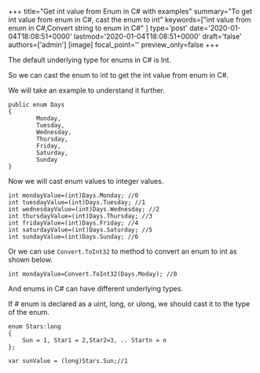 +++
title="Get int value from Enum in C# with examples"
summary="To get int value from enum in C#, cast the enum to int"
keywords=["int value from enum in C#,Convert string to enum in C#"
]
type='post'
date='2020-01-04T18:08:51+0000'
lastmod='2020-01-04T18:08:51+0000'
draft='false'
authors=['admin']
[image]
focal_point=''
preview_only=false
+++

The default underlying type for enums in C# is Int.

So we can cast the enum to int to get the int value from enum in C#.

We will take an example to understand it further.

```
public enum Days
{
        Monday,  
        Tuesday,  
        Wednesday,  
        Thursday,  
        Friday,  
        Saturday,  
        Sunday
}
```

Now we will cast enum values to integer values.

```
int mondayValue=(int)Days.Monday; //0
int tuesdayValue=(int)Days.Tuesday; //1
int wednesdayValue=(int)Days.Wednesday; //2
int thursdayValue=(int)Days.Thursday; //3
int fridayValue=(int)Days.Friday; //4
int saturdayValue=(int)Days.Saturday; //5
int sundayValue=(int)Days.Sunday; //6
```

Or we can use `Convert.ToInt32` to method to convert an enum to int as shown below.

```
int mondayValue=Convert.ToInt32(Days.Moday); //0

```

And enums in C# can have different underlying types. 

If # enum is declared as a uint, long, or ulong, we should cast it to the type of the enum.

```
enum Stars:long 
{
    Sun = 1, Star1 = 2,Star2=3, .. Startn = n
};

var sunValue = (long)Stars.Sun;//1
```